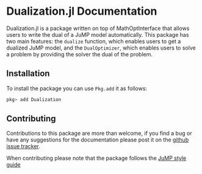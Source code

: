 # Dualization.jl Documentation

Dualization.jl is a package written on top of MathOptInterface that allows users to write the dual of a JuMP model automatically.
This package has two main features: the `dualize` function, which enables users to get a dualized JuMP model, and the `DualOptimizer`, which enables users to solve a problem by providing the solver the dual of the problem. 

## Installation

To install the package you can use `Pkg.add` it as follows:
```julia
pkg> add Dualization
```

## Contributing

Contributions to this package are more than welcome, if you find a bug or have any suggestions for the documentation please post it on the [github issue tracker](https://github.com/JuliaOpt/Dualization.jl/issues).

When contributing please note that the package follows the [JuMP style guide](https://www.juliaopt.org/JuMP.jl/stable/style/)